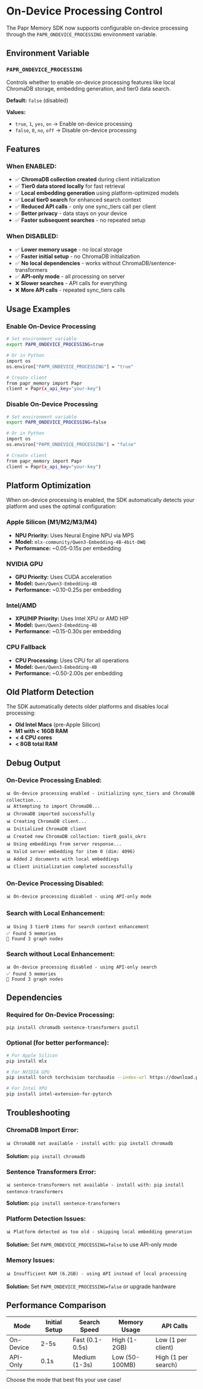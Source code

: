 # On-Device Processing Control

The Papr Memory SDK now supports configurable on-device processing through the `PAPR_ONDEVICE_PROCESSING` environment variable.

## Environment Variable

### `PAPR_ONDEVICE_PROCESSING`

Controls whether to enable on-device processing features like local ChromaDB storage, embedding generation, and tier0 data search.

**Default:** `false` (disabled)

**Values:**
- `true`, `1`, `yes`, `on` → Enable on-device processing
- `false`, `0`, `no`, `off` → Disable on-device processing

## Features

### When ENABLED:
- ✅ **ChromaDB collection created** during client initialization
- ✅ **Tier0 data stored locally** for fast retrieval
- ✅ **Local embedding generation** using platform-optimized models
- ✅ **Local tier0 search** for enhanced search context
- ✅ **Reduced API calls** - only one sync_tiers call per client
- ✅ **Better privacy** - data stays on your device
- ✅ **Faster subsequent searches** - no repeated setup

### When DISABLED:
- ✅ **Lower memory usage** - no local storage
- ✅ **Faster initial setup** - no ChromaDB initialization
- ✅ **No local dependencies** - works without ChromaDB/sentence-transformers
- ✅ **API-only mode** - all processing on server
- ❌ **Slower searches** - API calls for everything
- ❌ **More API calls** - repeated sync_tiers calls

## Usage Examples

### Enable On-Device Processing
```bash
# Set environment variable
export PAPR_ONDEVICE_PROCESSING=true

# Or in Python
import os
os.environ["PAPR_ONDEVICE_PROCESSING"] = "true"

# Create client
from papr_memory import Papr
client = Papr(x_api_key="your-key")
```

### Disable On-Device Processing
```bash
# Set environment variable
export PAPR_ONDEVICE_PROCESSING=false

# Or in Python
import os
os.environ["PAPR_ONDEVICE_PROCESSING"] = "false"

# Create client
from papr_memory import Papr
client = Papr(x_api_key="your-key")
```

## Platform Optimization

When on-device processing is enabled, the SDK automatically detects your platform and uses the optimal configuration:

### Apple Silicon (M1/M2/M3/M4)
- **NPU Priority:** Uses Neural Engine NPU via MPS
- **Model:** `mlx-community/Qwen3-Embedding-4B-4bit-DWQ`
- **Performance:** ~0.05-0.15s per embedding

### NVIDIA GPU
- **GPU Priority:** Uses CUDA acceleration
- **Model:** `Qwen/Qwen3-Embedding-4B`
- **Performance:** ~0.10-0.25s per embedding

### Intel/AMD
- **XPU/HIP Priority:** Uses Intel XPU or AMD HIP
- **Model:** `Qwen/Qwen3-Embedding-4B`
- **Performance:** ~0.15-0.30s per embedding

### CPU Fallback
- **CPU Processing:** Uses CPU for all operations
- **Model:** `Qwen/Qwen3-Embedding-4B`
- **Performance:** ~0.50-2.00s per embedding

## Old Platform Detection

The SDK automatically detects older platforms and disables local processing:

- **Old Intel Macs** (pre-Apple Silicon)
- **M1 with < 16GB RAM**
- **< 4 CPU cores**
- **< 8GB total RAM**

## Debug Output

### On-Device Processing Enabled:
```
📊 On-device processing enabled - initializing sync_tiers and ChromaDB collection...
📊 Attempting to import ChromaDB...
📊 ChromaDB imported successfully
📊 Creating ChromaDB client...
📊 Initialized ChromaDB client
📊 Created new ChromaDB collection: tier0_goals_okrs
📊 Using embeddings from server response...
📊 Valid server embedding for item 0 (dim: 4096)
📊 Added 2 documents with local embeddings
📊 Client initialization completed successfully
```

### On-Device Processing Disabled:
```
📊 On-device processing disabled - using API-only mode
```

### Search with Local Enhancement:
```
📊 Using 3 tier0 items for search context enhancement
✅ Found 5 memories
🔗 Found 3 graph nodes
```

### Search without Local Enhancement:
```
📊 On-device processing disabled - using API-only search
✅ Found 5 memories
🔗 Found 3 graph nodes
```

## Dependencies

### Required for On-Device Processing:
```bash
pip install chromadb sentence-transformers psutil
```

### Optional (for better performance):
```bash
# For Apple Silicon
pip install mlx

# For NVIDIA GPU
pip install torch torchvision torchaudio --index-url https://download.pytorch.org/whl/cu121

# For Intel XPU
pip install intel-extension-for-pytorch
```

## Troubleshooting

### ChromaDB Import Error:
```
📊 ChromaDB not available - install with: pip install chromadb
```
**Solution:** `pip install chromadb`

### Sentence Transformers Error:
```
📊 sentence-transformers not available - install with: pip install sentence-transformers
```
**Solution:** `pip install sentence-transformers`

### Platform Detection Issues:
```
📊 Platform detected as too old - skipping local embedding generation
```
**Solution:** Set `PAPR_ONDEVICE_PROCESSING=false` to use API-only mode

### Memory Issues:
```
📊 Insufficient RAM (6.2GB) - using API instead of local processing
```
**Solution:** Set `PAPR_ONDEVICE_PROCESSING=false` or upgrade hardware

## Performance Comparison

| Mode | Initial Setup | Search Speed | Memory Usage | API Calls |
|------|---------------|--------------|--------------|-----------|
| On-Device | 2-5s | Fast (0.1-0.5s) | High (1-2GB) | Low (1 per client) |
| API-Only | 0.1s | Medium (1-3s) | Low (50-100MB) | High (1 per search) |

Choose the mode that best fits your use case!
